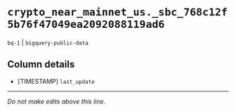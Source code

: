 # `crypto_near_mainnet_us._sbc_768c12f5b76f47049ea2092088119ad6`
`bq-1` | `bigquery-public-data`

## Column details
* [TIMESTAMP] `last_update`

-------------------------------------------------------------------------------
*Do not make edits above this line.*
